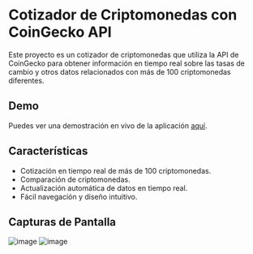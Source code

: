 # Cotizador de Criptomonedas con CoinGecko API

Este proyecto es un cotizador de criptomonedas que utiliza la API de CoinGecko para obtener información en tiempo real sobre las tasas de cambio y otros datos relacionados con más de 100 criptomonedas diferentes.

## Demo

Puedes ver una demostración en vivo de la aplicación [aquí](https://stirring-frangollo-52bca1.netlify.app/).

## Características

- Cotización en tiempo real de más de 100 criptomonedas.
- Comparación de criptomonedas.
- Actualización automática de datos en tiempo real.
- Fácil navegación y diseño intuitivo.

## Capturas de Pantalla

![image](https://github.com/itodev-source/criptomonedas-vite/assets/92868937/3e1bab30-8c94-4be1-9846-c352e8674b46)
![image](https://github.com/itodev-source/criptomonedas-vite/assets/92868937/4ba84b44-48c9-4dc3-aebf-92ec27e14788)

